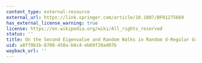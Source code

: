 ```yaml
---
content_type: external-resource
external_url: https://link.springer.com/article/10.1007/BF01275669
has_external_license_warning: true
license: https://en.wikipedia.org/wiki/All_rights_reserved
status: ''
title: On the Second Eigenvalue and Random Walks in Random d-Regular Graphs
uid: a8ff0b1b-8708-450a-b6c4-eb69f20ad07b
wayback_url: ''
---
```

